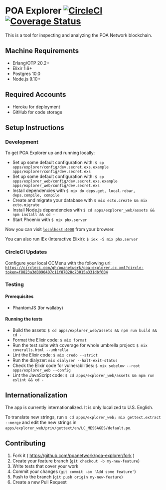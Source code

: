 # POA Explorer [![CircleCI](https://circleci.com/gh/poanetwork/poa-explorer.svg?style=svg&circle-token=f8823a3d0090407c11f87028c73015a331dbf604)](https://circleci.com/gh/poanetwork/poa-explorer) [![Coverage Status](https://coveralls.io/repos/github/poanetwork/poa-explorer/badge.svg?branch=master)](https://coveralls.io/github/poanetwork/poa-explorer?branch=master)

This is a tool for inspecting and analyzing the POA Network blockchain.


## Machine Requirements

* Erlang/OTP 20.2+
* Elixir 1.6+
* Postgres 10.0
* Node.js 9.10+


## Required Accounts

* Heroku for deployment
* GitHub for code storage


## Setup Instructions

### Development

To get POA Explorer up and running locally:

  * Set up some default configuration with: `$ cp apps/explorer/config/dev.secret.exs.example apps/explorer/config/dev.secret.exs`
  * Set up some default configuration with: `$ cp apps/explorer_web/config/dev.secret.exs.example apps/explorer_web/config/dev.secret.exs`
  * Install dependencies with `$ mix do deps.get, local.rebar, deps.compile, compile`
  * Create and migrate your database with `$ mix ecto.create && mix ecto.migrate`
  * Install Node.js dependencies with `$ cd apps/explorer_web/assets && npm install && cd -`
  * Start Phoenix with `$ mix phx.server`

Now you can visit [`localhost:4000`](http://localhost:4000) from your browser.

You can also run IEx (Interactive Elixir): `$ iex -S mix phx.server`

### CircleCI Updates

Configure your local CCMenu with the following url: [`https://circleci.com/gh/poanetwork/poa-explorer.cc.xml?circle-token=f8823a3d0090407c11f87028c73015a331dbf604`](https://circleci.com/gh/poanetwork/poa-explorer.cc.xml?circle-token=f8823a3d0090407c11f87028c73015a331dbf604)

### Testing

#### Prerequisites

  * PhantomJS (for wallaby)

#### Running the tests

  * Build the assets: `$ cd apps/explorer_web/assets && npm run build && cd -`
  * Format the Elixir code: `$ mix format`
  * Run the test suite with coverage for whole umbrella project: `$ mix coveralls.html --umbrella`
  * Lint the Elixir code: `$ mix credo --strict`
  * Run the dialyzer: `mix dialyzer --halt-exit-status`
  * Check the Elixir code for vulnerabilities: `$ mix sobelow --root apps/explorer_web --config`
  * Lint the JavaScript code: `$ cd apps/explorer_web/assets && npm run eslint && cd -`


## Internationalization

The app is currently internationalized. It is only localized to U.S. English.

To translate new strings, run `$ cd apps/explorer_web; mix gettext.extract --merge` and edit the new strings in `apps/explorer_web/priv/gettext/en/LC_MESSAGES/default.po`.

## Contributing

1. Fork it ( https://github.com/poanetwork/poa-explorer/fork )
2. Create your feature branch (`git checkout -b my-new-feature`)
3. Write tests that cover your work
4. Commit your changes (`git commit -am 'Add some feature'`)
5. Push to the branch (`git push origin my-new-feature`)
6. Create a new Pull Request
